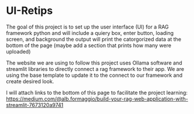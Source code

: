 # UI-Retips
The goal of this project is to set up the user interface (UI) for a RAG framework
python and will include a quiery box, enter button, loading screen, and background
the output will print the catorgorized data at the bottom of the page (maybe add a section that prints how many were uploaded)

The website we are using to follow this project uses Ollama software and streamlit libraries to directly connect a rag framework to their app. We are using the base template to update it to the connect to our framework and create desired look.

I will attach links to the bottom of this page to facilitate the project learning:
https://medium.com/@alb.formaggio/build-your-rag-web-application-with-streamlit-7673120a9741
